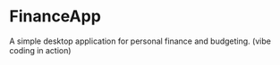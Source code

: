 # FinanceApp
A simple desktop application for personal finance and budgeting.
(vibe coding in action)
